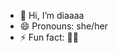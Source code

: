 - 👋 Hi, I’m diaaaa
- 😄 Pronouns: she/her
- ⚡ Fun fact: 💃💃

<!---
dia-db/dia-db is a ✨ special ✨ repository because its `README.md` (this file) appears on your GitHub profile.
You can click the Preview link to take a look at your changes.
--->
